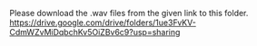 Please download the .wav files from the given link to this folder.
https://drive.google.com/drive/folders/1ue3FvKV-CdmWZvMiDqbchKv5OiZBv6c9?usp=sharing
